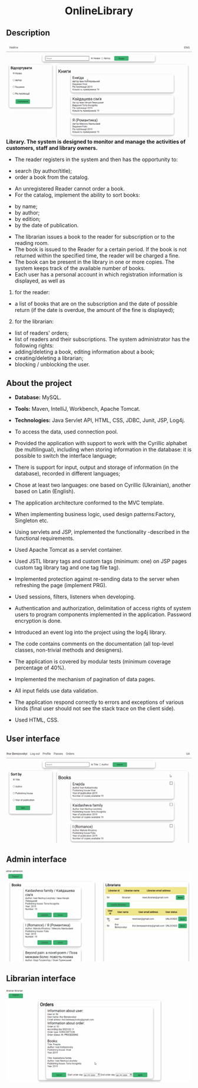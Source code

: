 <h1 align="center">OnlineLibrary</h1>

## Description

![image](readmeAsserts/library.gif)
**Library. The system is designed to monitor and manage the activities of customers, staff and library owners.**

* The reader registers in the system and then has the opportunity to:
- search (by author/title);
- order a book from the catalog.
* An unregistered Reader cannot order a book.
*  For the catalog, implement the ability to sort books:
- by name;
- by author;
- by edition;
- by the date of publication.
* The librarian issues a book to the reader for subscription or to the reading room.
* The book is issued to the Reader for a certain period. If the book is not returned within the specified time, the
  reader will be charged a fine.
* The book can be present in the library in one or more copies. The system keeps track of the available number of books.
* Each user has a personal account in which registration information is displayed, as well as

1) for the reader:

- a list of books that are on the subscription and the date of possible return (if the date is overdue, the amount of
  the fine is displayed);

2) for the librarian:

- list of readers' orders;
- list of readers and their subscriptions.
  The system administrator has the following rights:
- adding/deleting a book, editing information about a book;
- creating/deleting a librarian;
- blocking / unblocking the user.

## About the project

- **Database:** MySQL.
- **Tools:** Maven, IntelliJ, Workbench, Apache Tomcat.
- **Technologies:** Java Servlet API, HTML, CSS, JDBC, Junit, JSP, Log4j.

- To access the data, used connection pool.
- Provided the application with support to work with the Cyrillic alphabet (be multilingual), including when storing
  information in the database: it is possible to switch the interface language;
- There is support for input, output and storage of information (in the database), recorded in different languages;
- Chose at least two languages: one based on Cyrillic (Ukrainian), another based on Latin (English).
- The application architecture conformed to the MVC template.
- When implementing business logic, used design patterns:Factory, Singleton etc.
- Using servlets and JSP, implemented the functionality -described in the functional requirements.
- Used Apache Tomcat as a servlet container.
- Used JSTL library tags and custom tags (minimum: one) on JSP pages custom tag library tag and one tag file tag).
- Implemented protection against re-sending data to the server when refreshing the page (implement PRG).
- Used sessions, filters, listeners when developing.
- Authentication and authorization, delimitation of access rights of system users to program components implemented in
  the application. Password encryption is done.
- Introduced an event log into the project using the log4j library.
- The code contains comments on the documentation (all top-level classes, non-trivial methods and designers).
- The application is covered by modular tests (minimum coverage percentage of 40%).
- Implemented the mechanism of pagination of data pages.
- All input fields use data validation.
- The application respond correctly to errors and exceptions of various kinds (final user should not see the stack trace
  on the client side).
- Used HTML, CSS.

## User interface

![image](readmeAsserts/library_user.gif)

## Admin interface

![image](readmeAsserts/library_admin.gif)

## Librarian interface
![image](readmeAsserts/library_librarian.gif)



